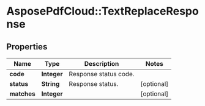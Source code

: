 ﻿# AsposePdfCloud::TextReplaceResponse


## Properties
Name | Type | Description | Notes
------------ | ------------- | ------------- | -------------
**code** | **Integer** | Response status code. | 
**status** | **String** | Response status. | [optional] 
**matches** | **Integer** |  | [optional] 


